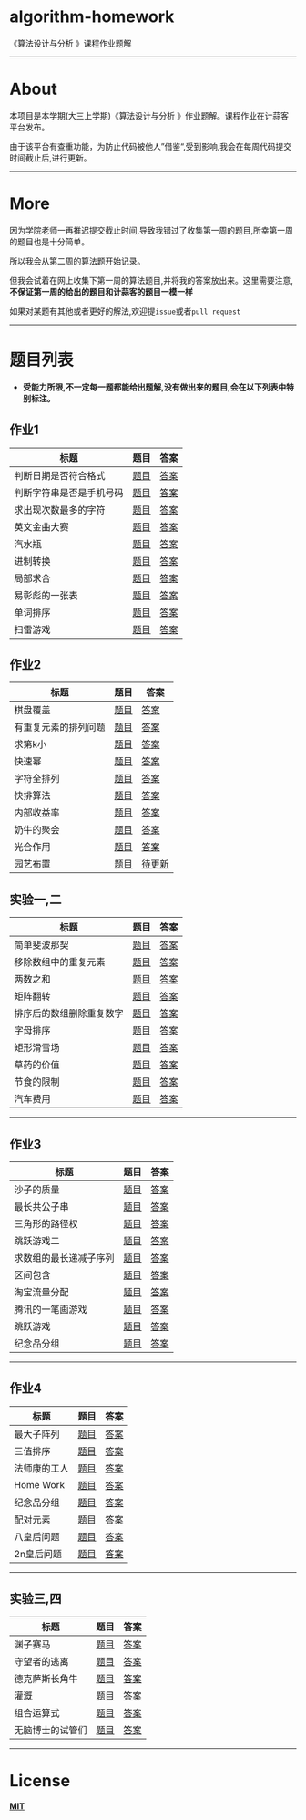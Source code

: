 # algorithm-homework
《算法设计与分析 》课程作业题解

**************

# About

本项目是本学期(大三上学期)《算法设计与分析 》作业题解。课程作业在计蒜客平台发布。

由于该平台有查重功能，为防止代码被他人”借鉴“,受到影响,我会在每周代码提交时间截止后,进行更新。

**************

# More

因为学院老师一再推迟提交截止时间,导致我错过了收集第一周的题目,所幸第一周的题目也是十分简单。

所以我会从第二周的算法题开始记录。

但我会试着在网上收集下第一周的算法题目,并将我的答案放出来。这里需要注意,**不保证第一周的给出的题目和计蒜客的题目一模一样**

如果对某题有其他或者更好的解法,欢迎提`issue`或者`pull request`
***************

# 题目列表

- **受能力所限,不一定每一题都能给出题解,没有做出来的题目,会在以下列表中特别标注。**

## 作业1
标题|题目|答案
-|-|-
判断日期是否符合格式|[题目](https://github.com/iamsail/algorithm-homework/blob/master/question/theFirstWeek/%E5%88%A4%E6%96%AD%E6%97%A5%E6%9C%9F%E6%98%AF%E5%90%A6%E7%AC%A6%E5%90%88%E6%A0%BC%E5%BC%8F.md)|[答案](https://github.com/iamsail/algorithm-homework/blob/master/answer/theFirstWeek/%E5%88%A4%E6%96%AD%E6%97%A5%E6%9C%9F%E6%98%AF%E5%90%A6%E7%AC%A6%E5%90%88%E6%A0%BC%E5%BC%8F.cpp)
判断字符串是否是手机号码|[题目](https://github.com/iamsail/algorithm-homework/blob/master/question/theFirstWeek/%E5%88%A4%E6%96%AD%E5%AD%97%E7%AC%A6%E4%B8%B2%E6%98%AF%E5%90%A6%E6%98%AF%E6%89%8B%E6%9C%BA%E5%8F%B7%E7%A0%81.md)|[答案](https://github.com/iamsail/algorithm-homework/blob/master/answer/theFirstWeek/%E5%88%A4%E6%96%AD%E5%AD%97%E7%AC%A6%E4%B8%B2%E6%98%AF%E5%90%A6%E6%98%AF%E6%89%8B%E6%9C%BA%E5%8F%B7%E7%A0%81.cpp)
求出现次数最多的字符|[题目](https://github.com/iamsail/algorithm-homework/blob/master/question/theFirstWeek/%E6%B1%82%E5%87%BA%E7%8E%B0%E6%AC%A1%E6%95%B0%E6%9C%80%E5%A4%9A%E7%9A%84%E5%AD%97%E7%AC%A6.md)|[答案](https://github.com/iamsail/algorithm-homework/blob/master/answer/theFirstWeek/%E6%B1%82%E5%87%BA%E7%8E%B0%E6%AC%A1%E6%95%B0%E6%9C%80%E5%A4%9A%E7%9A%84%E5%AD%97%E7%AC%A6.cpp)
英文金曲大赛|[题目](https://github.com/iamsail/algorithm-homework/blob/master/question/theFirstWeek/%E8%8B%B1%E6%96%87%E9%87%91%E6%9B%B2%E5%A4%A7%E8%B5%9B.md)|[答案](https://github.com/iamsail/algorithm-homework/blob/master/answer/theFirstWeek/%E8%8B%B1%E6%96%87%E9%87%91%E6%9B%B2%E5%A4%A7%E8%B5%9B.cpp)
汽水瓶|[题目](https://github.com/iamsail/algorithm-homework/blob/master/question/theFirstWeek/%E6%B1%BD%E6%B0%B4%E7%93%B6.md)|[答案](https://github.com/iamsail/algorithm-homework/blob/master/answer/theFirstWeek/%E6%B1%BD%E6%B0%B4%E7%93%B6.cpp)
进制转换|[题目](https://github.com/iamsail/algorithm-homework/blob/master/question/theFirstWeek/%E8%BF%9B%E5%88%B6%E8%BD%AC%E6%8D%A2.md)|[答案](https://github.com/iamsail/algorithm-homework/blob/master/answer/theFirstWeek/%E8%BF%9B%E5%88%B6%E8%BD%AC%E6%8D%A2.cpp)
局部求合|[题目](https://github.com/iamsail/algorithm-homework/blob/master/question/theFirstWeek/%E5%B1%80%E9%83%A8%E6%B1%82%E5%90%88.md)|[答案](https://github.com/iamsail/algorithm-homework/blob/master/answer/theFirstWeek/%E5%B1%80%E9%83%A8%E6%B1%82%E5%90%88.cpp)
易彰彪的一张表|[题目](https://github.com/iamsail/algorithm-homework/blob/master/question/theFirstWeek/%E6%98%93%E5%BD%B0%E5%BD%AA%E7%9A%84%E4%B8%80%E5%BC%A0%E8%A1%A8.md)|[答案](https://github.com/iamsail/algorithm-homework/blob/master/answer/theFirstWeek/%E6%98%93%E5%BD%B0%E5%BD%AA%E7%9A%84%E4%B8%80%E5%BC%A0%E8%A1%A8.cpp)
单词排序|[题目](https://github.com/iamsail/algorithm-homework/blob/master/question/theFirstWeek/%E5%8D%95%E8%AF%8D%E6%8E%92%E5%BA%8F.md)|[答案](https://github.com/iamsail/algorithm-homework/blob/master/answer/theFirstWeek/%E5%8D%95%E8%AF%8D%E6%8E%92%E5%BA%8F.cpp)
扫雷游戏|[题目](https://github.com/iamsail/algorithm-homework/blob/master/question/theFirstWeek/%E6%89%AB%E9%9B%B7%E6%B8%B8%E6%88%8F.md)|[答案](https://github.com/iamsail/algorithm-homework/blob/master/answer/theFirstWeek/%E6%89%AB%E9%9B%B7%E6%B8%B8%E6%88%8F.cpp)


## 作业2
标题|题目|答案
-|-|-
棋盘覆盖|[题目](https://github.com/iamsail/algorithm-homework/blob/master/question/theSecondWeek/%E6%A3%8B%E7%9B%98%E8%A6%86%E7%9B%96.md)|[答案](https://github.com/iamsail/algorithm-homework/blob/master/answer/theSecondWeek/%E6%A3%8B%E7%9B%98%E8%A6%86%E7%9B%96.cpp)
有重复元素的排列问题|[题目](https://github.com/iamsail/algorithm-homework/blob/master/question/theSecondWeek/%E6%9C%89%E9%87%8D%E5%A4%8D%E5%85%83%E7%B4%A0%E7%9A%84%E6%8E%92%E5%88%97%E9%97%AE%E9%A2%98.md)|[答案](https://github.com/iamsail/algorithm-homework/blob/master/answer/theSecondWeek/%E6%9C%89%E9%87%8D%E5%A4%8D%E5%85%83%E7%B4%A0%E7%9A%84%E6%8E%92%E5%88%97%E9%97%AE%E9%A2%98.cpp)
求第k小|[题目](https://github.com/iamsail/algorithm-homework/blob/master/question/theSecondWeek/%E6%B1%82%E7%AC%ACk%E5%B0%8F.md)|[答案](https://github.com/iamsail/algorithm-homework/blob/master/answer/theSecondWeek/%E6%B1%82%E7%AC%ACk%E5%B0%8F.cpp)
快速幂|[题目](https://github.com/iamsail/algorithm-homework/blob/master/question/theSecondWeek/%E5%BF%AB%E9%80%9F%E5%B9%82.md)|[答案](https://github.com/iamsail/algorithm-homework/blob/master/answer/theSecondWeek/%E5%BF%AB%E9%80%9F%E5%B9%82.cpp)
字符全排列|[题目](https://github.com/iamsail/algorithm-homework/blob/master/question/theSecondWeek/%E5%AD%97%E7%AC%A6%E5%85%A8%E6%8E%92%E5%88%97.md)|[答案](https://github.com/iamsail/algorithm-homework/blob/master/answer/theSecondWeek/%E5%AD%97%E7%AC%A6%E5%85%A8%E6%8E%92%E5%88%97.cpp)
快排算法|[题目](https://github.com/iamsail/algorithm-homework/blob/master/question/theSecondWeek/%E5%BF%AB%E6%8E%92%E7%AE%97%E6%B3%95.md)|[答案](https://github.com/iamsail/algorithm-homework/blob/master/answer/theSecondWeek/%E5%BF%AB%E6%8E%92%E7%AE%97%E6%B3%95.cpp)
内部收益率|[题目](https://github.com/iamsail/algorithm-homework/blob/master/question/theSecondWeek/%E5%86%85%E9%83%A8%E6%94%B6%E7%9B%8A%E7%8E%87.md)|[答案](https://github.com/iamsail/algorithm-homework/blob/master/answer/theSecondWeek/%E5%86%85%E9%83%A8%E6%94%B6%E7%9B%8A%E7%8E%87.cpp)
奶牛的聚会|[题目](https://github.com/iamsail/algorithm-homework/blob/master/question/theSecondWeek/%E5%A5%B6%E7%89%9B%E7%9A%84%E8%81%9A%E4%BC%9A.md)|[答案](https://github.com/iamsail/algorithm-homework/blob/master/answer/theSecondWeek/%E5%A5%B6%E7%89%9B%E7%9A%84%E8%81%9A%E4%BC%9A.cpp)
光合作用|[题目](https://github.com/iamsail/algorithm-homework/blob/master/question/theSecondWeek/%E5%85%89%E5%90%88%E4%BD%9C%E7%94%A8.md)|[答案](https://github.com/iamsail/algorithm-homework/blob/master/answer/theSecondWeek/%E5%85%89%E5%90%88%E4%BD%9C%E7%94%A8.cpp)
园艺布置|[题目](https://github.com/iamsail/algorithm-homework/blob/master/question/theSecondWeek/%E5%9B%AD%E8%89%BA%E5%B8%83%E7%BD%AE.md)|[待更新]()

## 实验一,二
标题|题目|答案
-|-|-
简单斐波那契|[题目](https://github.com/iamsail/algorithm-homework/blob/master/question/experimentOne-Tow/%E7%AE%80%E5%8D%95%E6%96%90%E6%B3%A2%E9%82%A3%E5%A5%91.md)|[答案](https://github.com/iamsail/algorithm-homework/blob/master/answer/experimentOne-Tow/%E7%AE%80%E5%8D%95%E6%96%90%E6%B3%A2%E9%82%A3%E5%A5%91.cpp)
移除数组中的重复元素|[题目](https://github.com/iamsail/algorithm-homework/blob/master/question/experimentOne-Tow/%E7%A7%BB%E9%99%A4%E6%95%B0%E7%BB%84%E4%B8%AD%E7%9A%84%E9%87%8D%E5%A4%8D%E5%85%83%E7%B4%A0.md)|[答案](https://github.com/iamsail/algorithm-homework/blob/master/answer/experimentOne-Tow/%E7%A7%BB%E9%99%A4%E6%95%B0%E7%BB%84%E4%B8%AD%E7%9A%84%E9%87%8D%E5%A4%8D%E5%85%83%E7%B4%A0.cpp)
两数之和|[题目](https://github.com/iamsail/algorithm-homework/blob/master/question/experimentOne-Tow/%E4%B8%A4%E6%95%B0%E4%B9%8B%E5%92%8C.md)|[答案](https://github.com/iamsail/algorithm-homework/blob/master/answer/experimentOne-Tow/%E4%B8%A4%E6%95%B0%E4%B9%8B%E5%92%8C.cpp)
矩阵翻转|[题目](https://github.com/iamsail/algorithm-homework/blob/master/question/experimentOne-Tow/%E7%9F%A9%E9%98%B5%E7%BF%BB%E8%BD%AC.md)|[答案](https://github.com/iamsail/algorithm-homework/blob/master/answer/experimentOne-Tow/%E7%9F%A9%E9%98%B5%E7%BF%BB%E8%BD%AC.cpp)
排序后的数组删除重复数字|[题目](https://github.com/iamsail/algorithm-homework/blob/master/question/experimentOne-Tow/%E7%A7%BB%E9%99%A4%E6%95%B0%E7%BB%84%E4%B8%AD%E7%9A%84%E9%87%8D%E5%A4%8D%E5%85%83%E7%B4%A0.md)|[答案](https://github.com/iamsail/algorithm-homework/blob/master/answer/experimentOne-Tow/%E6%8E%92%E5%BA%8F%E5%90%8E%E7%9A%84%E6%95%B0%E7%BB%84%E5%88%A0%E9%99%A4%E9%87%8D%E5%A4%8D%E6%95%B0%E5%AD%97.cpp)
字母排序|[题目](https://github.com/iamsail/algorithm-homework/blob/master/question/experimentOne-Tow/%E5%AD%97%E6%AF%8D%E6%8E%92%E5%BA%8F.md)|[答案](https://github.com/iamsail/algorithm-homework/blob/master/answer/experimentOne-Tow/%E5%AD%97%E6%AF%8D%E6%8E%92%E5%BA%8F.cpp)
矩形滑雪场|[题目](https://github.com/iamsail/algorithm-homework/blob/master/question/experimentOne-Tow/%E7%9F%A9%E5%BD%A2%E6%BB%91%E9%9B%AA%E5%9C%BA.md)|[答案](https://github.com/iamsail/algorithm-homework/blob/master/answer/experimentOne-Tow/%E7%9F%A9%E5%BD%A2%E6%BB%91%E9%9B%AA%E5%9C%BA.cpp)
草药的价值|[题目](https://github.com/iamsail/algorithm-homework/blob/master/question/experimentOne-Tow/%E8%8D%89%E8%8D%AF%E7%9A%84%E4%BB%B7%E5%80%BC.md)|[答案](https://github.com/iamsail/algorithm-homework/blob/master/answer/experimentOne-Tow/%E8%8D%89%E8%8D%AF%E7%9A%84%E4%BB%B7%E5%80%BC.cpp)
节食的限制|[题目](https://github.com/iamsail/algorithm-homework/blob/master/question/experimentOne-Tow/%E8%8A%82%E9%A3%9F%E7%9A%84%E9%99%90%E5%88%B6.md)|[答案](https://github.com/iamsail/algorithm-homework/blob/master/answer/experimentOne-Tow/%E8%8A%82%E9%A3%9F%E7%9A%84%E9%99%90%E5%88%B6.cpp)
汽车费用|[题目](https://github.com/iamsail/algorithm-homework/blob/master/question/experimentOne-Tow/%E6%B1%BD%E8%BD%A6%E8%B4%B9%E7%94%A8.md)|[答案](https://github.com/iamsail/algorithm-homework/blob/master/answer/experimentOne-Tow/%E6%B1%BD%E8%BD%A6%E8%B4%B9%E7%94%A8.cpp)

*******************

## 作业3
标题|题目|答案
-|-|-
沙子的质量|[题目](https://github.com/iamsail/algorithm-homework/blob/master/question/theThirdWeek/%E6%B2%99%E5%AD%90%E7%9A%84%E8%B4%A8%E9%87%8F.md)|[答案](https://github.com/iamsail/algorithm-homework/blob/master/answer/theThirdWeek/%E6%B2%99%E5%AD%90%E7%9A%84%E8%B4%A8%E9%87%8F.cpp)
最长共公子串|[题目](https://github.com/iamsail/algorithm-homework/blob/master/question/theThirdWeek/%E6%9C%80%E9%95%BF%E5%85%B1%E5%85%AC%E5%AD%90%E4%B8%B2.md)|[答案](https://github.com/iamsail/algorithm-homework/blob/master/answer/theThirdWeek/%E6%9C%80%E9%95%BF%E5%85%B1%E5%85%AC%E5%AD%90%E4%B8%B2.cpp)
三角形的路径权|[题目](https://github.com/iamsail/algorithm-homework/blob/master/question/theThirdWeek/%E4%B8%89%E8%A7%92%E5%BD%A2%E7%9A%84%E8%B7%AF%E5%BE%84%E6%9D%83.md)|[答案](https://github.com/iamsail/algorithm-homework/blob/master/answer/theThirdWeek/%E4%B8%89%E8%A7%92%E5%BD%A2%E7%9A%84%E8%B7%AF%E5%BE%84%E6%9D%83.cpp)
跳跃游戏二|[题目](https://github.com/iamsail/algorithm-homework/blob/master/question/theThirdWeek/%E8%B7%B3%E8%B7%83%E6%B8%B8%E6%88%8F%E4%BA%8C.md)|[答案](https://github.com/iamsail/algorithm-homework/blob/master/answer/theThirdWeek/%E8%B7%B3%E8%B7%83%E6%B8%B8%E6%88%8F%E4%BA%8C.cpp)
求数组的最长递减子序列|[题目](https://github.com/iamsail/algorithm-homework/blob/master/question/theThirdWeek/%E6%B1%82%E6%95%B0%E7%BB%84%E7%9A%84%E6%9C%80%E9%95%BF%E9%80%92%E5%87%8F%E5%AD%90%E5%BA%8F%E5%88%97.md)|[答案](https://github.com/iamsail/algorithm-homework/blob/master/answer/theThirdWeek/%E6%B1%82%E6%95%B0%E7%BB%84%E7%9A%84%E6%9C%80%E9%95%BF%E9%80%92%E5%87%8F%E5%AD%90%E5%BA%8F%E5%88%97.cpp)
区间包含|[题目](https://github.com/iamsail/algorithm-homework/blob/master/question/theThirdWeek/%E5%8C%BA%E9%97%B4%E5%8C%85%E5%90%AB.md)|[答案](https://github.com/iamsail/algorithm-homework/blob/master/answer/theThirdWeek/%E5%8C%BA%E9%97%B4%E5%8C%85%E5%90%AB.cpp)
淘宝流量分配|[题目](https://github.com/iamsail/algorithm-homework/blob/master/question/theThirdWeek/%E6%B7%98%E5%AE%9D%E6%B5%81%E9%87%8F%E5%88%86%E9%85%8D.md)|[答案](https://github.com/iamsail/algorithm-homework/blob/master/answer/theThirdWeek/%E6%B7%98%E5%AE%9D%E6%B5%81%E9%87%8F%E5%88%86%E9%85%8D.cpp)
腾讯的一笔画游戏|[题目](https://github.com/iamsail/algorithm-homework/blob/master/question/theThirdWeek/%E8%85%BE%E8%AE%AF%E7%9A%84%E4%B8%80%E7%AC%94%E7%94%BB%E6%B8%B8%E6%88%8F.md)|[答案](https://github.com/iamsail/algorithm-homework/blob/master/answer/theThirdWeek/%E8%85%BE%E8%AE%AF%E7%9A%84%E4%B8%80%E7%AC%94%E7%94%BB%E6%B8%B8%E6%88%8F.cpp)
跳跃游戏|[题目](https://github.com/iamsail/algorithm-homework/blob/master/question/theThirdWeek/%E8%B7%B3%E8%B7%83%E6%B8%B8%E6%88%8F.md)|[答案](https://github.com/iamsail/algorithm-homework/blob/master/answer/theThirdWeek/%E8%B7%B3%E8%B7%83%E6%B8%B8%E6%88%8F.cpp)
纪念品分组|[题目](https://github.com/iamsail/algorithm-homework/blob/master/question/theThirdWeek/%E7%BA%AA%E5%BF%B5%E5%93%81%E5%88%86%E7%BB%84.md)|[答案](https://github.com/iamsail/algorithm-homework/blob/master/answer/theThirdWeek/%E7%BA%AA%E5%BF%B5%E5%93%81%E5%88%86%E7%BB%84.cpp)


*******************

## 作业4
标题|题目|答案
-|-|-
最大子阵列|[题目](https://github.com/iamsail/algorithm-homework/blob/master/question/theFourthWeek/%E6%9C%80%E5%A4%A7%E5%AD%90%E9%98%B5%E5%88%97.md)|[答案](https://github.com/iamsail/algorithm-homework/blob/master/answer/theFourthWeek/%E6%9C%80%E5%A4%A7%E5%AD%90%E9%98%B5%E5%88%97.cpp)
三值排序|[题目](https://github.com/iamsail/algorithm-homework/blob/master/question/theFourthWeek/%E4%B8%89%E5%80%BC%E6%8E%92%E5%BA%8F.md)|[答案](https://github.com/iamsail/algorithm-homework/blob/master/answer/theFourthWeek/%E4%B8%89%E5%80%BC%E6%8E%92%E5%BA%8F.cpp)
法师康的工人|[题目](https://github.com/iamsail/algorithm-homework/blob/master/question/theFourthWeek/%E6%B3%95%E5%B8%88%E5%BA%B7%E7%9A%84%E5%B7%A5%E4%BA%BA.md)|[答案](https://github.com/iamsail/algorithm-homework/blob/master/answer/theFourthWeek/%E6%B3%95%E5%B8%88%E5%BA%B7%E7%9A%84%E5%B7%A5%E4%BA%BA.cpp)
Home Work|[题目](https://github.com/iamsail/algorithm-homework/blob/master/question/theFourthWeek/HOmeWork.md)|[答案](https://github.com/iamsail/algorithm-homework/blob/master/answer/theFourthWeek/HomeWork.cpp)
纪念品分组|[题目](https://github.com/iamsail/algorithm-homework/blob/master/question/theFourthWeek/%E7%BA%AA%E5%BF%B5%E5%93%81%E5%88%86%E7%BB%84.md)|[答案](https://github.com/iamsail/algorithm-homework/blob/master/answer/theFourthWeek/%E7%BA%AA%E5%BF%B5%E5%93%81%E5%88%86%E7%BB%84.cpp)
配对元素|[题目](https://github.com/iamsail/algorithm-homework/blob/master/question/theFourthWeek/%E9%85%8D%E5%AF%B9%E5%85%83%E7%B4%A0.md)|[答案](https://github.com/iamsail/algorithm-homework/blob/master/answer/theFourthWeek/%E9%85%8D%E5%AF%B9%E5%85%83%E7%B4%A0.cpp)
八皇后问题|[题目](https://github.com/iamsail/algorithm-homework/blob/master/question/theFourthWeek/%E5%85%AB%E7%9A%87%E5%90%8E%E9%97%AE%E9%A2%98.md)|[答案](https://github.com/iamsail/algorithm-homework/blob/master/answer/theFourthWeek/%E5%85%AB%E7%9A%87%E5%90%8E%E9%97%AE%E9%A2%98.cpp)
2n皇后问题|[题目](https://github.com/iamsail/algorithm-homework/blob/master/question/theFourthWeek/2n%E7%9A%87%E5%90%8E%E9%97%AE%E9%A2%98.md)|[答案](https://github.com/iamsail/algorithm-homework/blob/master/answer/theFourthWeek/2n%E7%9A%87%E5%90%8E%E9%97%AE%E9%A2%98.cpp)

*******************

## 实验三,四
标题|题目|答案
-|-|-
渊子赛马|[题目](https://github.com/iamsail/algorithm-homework/blob/master/question/experimentThree-Four/%E6%B8%8A%E5%AD%90%E8%B5%9B%E9%A9%AC.md)|[答案](https://github.com/iamsail/algorithm-homework/blob/master/answer/experimentThree-Four/%E6%B8%8A%E5%AD%90%E8%B5%9B%E9%A9%AC.cpp)
守望者的逃离|[题目](https://github.com/iamsail/algorithm-homework/blob/master/question/experimentThree-Four/%E5%AE%88%E6%9C%9B%E8%80%85%E7%9A%84%E9%80%83%E7%A6%BB.md)|[答案](https://github.com/iamsail/algorithm-homework/blob/master/answer/experimentThree-Four/%E5%AE%88%E6%9C%9B%E8%80%85%E7%9A%84%E9%80%83%E7%A6%BB.cpp)
德克萨斯长角牛|[题目](https://github.com/iamsail/algorithm-homework/blob/master/question/experimentThree-Four/%E5%BE%B7%E5%85%8B%E8%90%A8%E6%96%AF%E9%95%BF%E8%A7%92%E7%89%9B.md)|[答案](https://github.com/iamsail/algorithm-homework/blob/master/answer/experimentThree-Four/%E5%BE%B7%E5%85%8B%E8%90%A8%E6%96%AF%E9%95%BF%E8%A7%92%E7%89%9B.cpp)
灌溉|[题目](https://github.com/iamsail/algorithm-homework/blob/master/question/experimentThree-Four/%E7%81%8C%E6%BA%89.md)|[答案](https://github.com/iamsail/algorithm-homework/blob/master/answer/experimentThree-Four/%E7%81%8C%E6%BA%89.cpp)
组合运算式|[题目](https://github.com/iamsail/algorithm-homework/blob/master/question/experimentThree-Four/%E7%BB%84%E5%90%88%E8%BF%90%E7%AE%97%E5%BC%8F.md)|[答案](https://github.com/iamsail/algorithm-homework/blob/master/answer/experimentThree-Four/%E7%BB%84%E5%90%88%E8%BF%90%E7%AE%97%E5%BC%8F.cpp)
无脑博士的试管们|[题目](https://github.com/iamsail/algorithm-homework/blob/master/question/experimentThree-Four/%E6%97%A0%E8%84%91%E5%8D%9A%E5%A3%AB%E7%9A%84%E8%AF%95%E7%AE%A1%E4%BB%AC.md)|[答案](https://github.com/iamsail/algorithm-homework/blob/master/answer/experimentThree-Four/%E6%97%A0%E8%84%91%E5%8D%9A%E5%A3%AB%E7%9A%84%E8%AF%95%E7%AE%A1%E4%BB%AC.cpp)

*******************

# License

**[MIT](https://github.com/iamsail/algorithm-homework/blob/master/LICENSE)**

